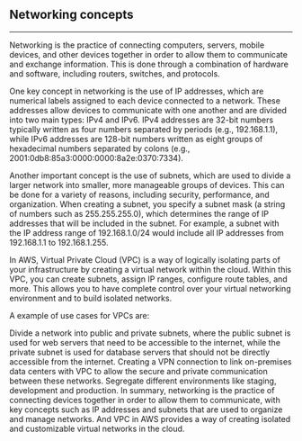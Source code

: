 ## Networking concepts

---

Networking is the practice of connecting computers, servers, mobile devices, and other devices together in order to allow them to communicate and exchange information. This is done through a combination of hardware and software, including routers, switches, and protocols.

One key concept in networking is the use of IP addresses, which are numerical labels assigned to each device connected to a network. These addresses allow devices to communicate with one another and are divided into two main types: IPv4 and IPv6. IPv4 addresses are 32-bit numbers typically written as four numbers separated by periods (e.g., 192.168.1.1), while IPv6 addresses are 128-bit numbers written as eight groups of hexadecimal numbers separated by colons (e.g., 2001:0db8:85a3:0000:0000:8a2e:0370:7334).

Another important concept is the use of subnets, which are used to divide a larger network into smaller, more manageable groups of devices. This can be done for a variety of reasons, including security, performance, and organization. When creating a subnet, you specify a subnet mask (a string of numbers such as 255.255.255.0), which determines the range of IP addresses that will be included in the subnet. For example, a subnet with the IP address range of 192.168.1.0/24 would include all IP addresses from 192.168.1.1 to 192.168.1.255.

In AWS, Virtual Private Cloud (VPC) is a way of logically isolating parts of your infrastructure by creating a virtual network within the cloud. Within this VPC, you can create subnets, assign IP ranges, configure route tables, and more. This allows you to have complete control over your virtual networking environment and to build isolated networks.

A example of use cases for VPCs are:

Divide a network into public and private subnets, where the public subnet is used for web servers that need to be accessible to the internet, while the private subnet is used for database servers that should not be directly accessible from the internet.
Creating a VPN connection to link on-premises data centers with VPC to allow the secure and private communication between these networks.
Segregate different environments like staging, development and production.
In summary, networking is the practice of connecting devices together in order to allow them to communicate, with key concepts such as IP addresses and subnets that are used to organize and manage networks. And VPC in AWS provides a way of creating isolated and customizable virtual networks in the cloud.
